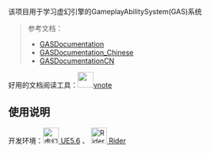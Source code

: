 该项目用于学习虚幻引擎的GameplayAbilitySystem(GAS)系统

> 参考文档：
> - [GASDocumentation](https://github.com/BillEliot/GASDocumentation)
> - [GASDocumentation_Chinese](https://github.com/BillEliot/GASDocumentation_Chinese)
> - [GASDocumentationCN](https://github.com/flyingSnow-hu/GASDocumentationCN)

好用的文档阅读工具：[<img height="32" src="https://github.com/vnotex/vnote/raw/master/pics/vnote.png">vnote](https://github.com/vnotex/vnote)

<!-- https://cms-assets.unrealengine.com/AVzjeqAbLRKi3W5jq0CAvz/cmb81xhrx3tsh07mzz3amnbyl --->

## 使用说明
开发环境：[<img height="32" alt="虚幻引擎徽标" src="https://cms-assets.unrealengine.com/AVzjeqAbLRKi3W5jq0CAvz/cmb81xhrq3wmn07o5xiqxc9fk">
UE5.6](https://dev.epicgames.com/documentation/zh-cn/unreal-engine/unreal-engine-5-6-documentation) 、 [<img src="https://resources.jetbrains.com/storage/logos/web/rider/rider.svg" height="32" alt="Rider" />
Rider](https://www.jetbrains.com/rider/download/?section=windows)

